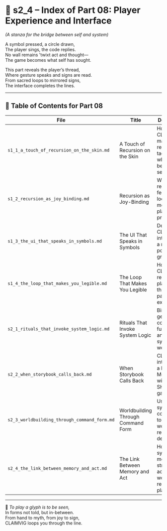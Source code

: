 <!-- Save to: shagi_archives/appendices/appendix_i_claimvig/part_01_index/s2_4_index_of_part_08_player_experience_and_interface.md -->

# 📘 s2_4 – Index of Part 08: Player Experience and Interface  
*(A stanza for the bridge between self and system)*

A symbol pressed, a circle drawn,  
The player sings, the code replies.  
No wall remains 'twixt act and thought—  
The game becomes what self has sought.  

This part reveals the player’s thread,  
Where gesture speaks and signs are read.  
From sacred loops to mirrored signs,  
The interface completes the lines.

---

## 🧭 Table of Contents for Part 08

| File | Title | Description |
|------|-------|-------------|
| `s1_1_a_touch_of_recursion_on_the_skin.md` | A Touch of Recursion on the Skin | How CLAIMVIG makes recursion tactile—where UI becomes sensation. |
| `s1_2_recursion_as_joy_binding.md` | Recursion as Joy-Binding | Why recursive feedback loops feel meaningful, playful, and profound. |
| `s1_3_the_ui_that_speaks_in_symbols.md` | The UI That Speaks in Symbols | Decoding CLAIMVIG’s interface as a recursive poetic grammar. |
| `s1_4_the_loop_that_makes_you_legible.md` | The Loop That Makes You Legible | How CLAIMVIG reads the player through patterned expression. |
| `s2_1_rituals_that_invoke_system_logic.md` | Rituals That Invoke System Logic | Binding UI gestures to core functions and symbolic world logic. |
| `s2_2_when_storybook_calls_back.md` | When Storybook Calls Back | CLAIMVIG’s interface as a Narrative Membrane with other SHAGI games. |
| `s2_3_worldbuilding_through_command_form.md` | Worldbuilding Through Command Form | Using symbolic commands to forge worlds from recursive design. |
| `s2_4_the_link_between_memory_and_act.md` | The Link Between Memory and Act | How symbolic memory structures adapt the world to remembered play. |

---

📜 *To play a glyph is to be seen,*  
In forms not told, but in-between.  
From hand to myth, from joy to sign,  
CLAIMVIG loops you through the line.
